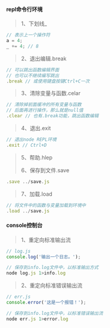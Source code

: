 #### repl命令行环境
> 1、下划线_
``` js
// 表示上一个操作符
a = 4;
_ += 4; // 8
```
> 2、退出编辑.break
``` js
// 可以跳出函数编辑界面
// 也可以不继续编写跳出
.break // 或使用键盘按键Ctrl+C一次
```
> 3、清除变量与函数.celar
``` js
// 清除掉前面缓冲的所有变量与函数
// 后面再进行操作，那么就是null值
.clear // 也有.break功能，跳出函数编辑
```
> 4、退出.exit
``` js
// 退出node REPL环境
.exit // Ctrl+D
```
> 5、帮助.hlep
>
> 6、保存到文件.save
``` js
.save ../save.js
```
> 7、加载.load
``` js
// 将文件中的函数与变量加载到环境中
.load ../save.js
```


#### console控制台
> 1、重定向标准输出流
``` js
// log.js
console.log('输出一个日志。');

// 保存到info.log文件中，以标准输出方式
node log.js 1>info.log
```
> 2、重定向标准错误输出流
``` js
// err.js
console.error('这是一个报错！');

// 保存到info.log文件中，以标准错误输出流
node err.js 1>error.log
```
